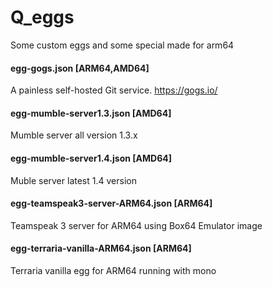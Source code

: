 # Q_eggs
Some custom eggs and some special made for arm64

#### egg-gogs.json [ARM64,AMD64]
A painless self-hosted Git service.
https://gogs.io/

#### egg-mumble-server1.3.json [AMD64]
Mumble server all version 1.3.x

#### egg-mumble-server1.4.json [AMD64]
Muble server latest 1.4 version

#### egg-teamspeak3-server-ARM64.json [ARM64]
Teamspeak 3 server for ARM64 using Box64 Emulator image

#### egg-terraria-vanilla-ARM64.json [ARM64]
Terraria vanilla egg for ARM64 running with mono
